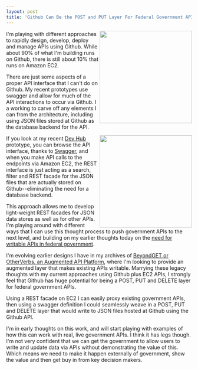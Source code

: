 ```yaml
---
layout: post
title: 'Github Can Be the POST and PUT Layer For Federal Government APIs'
---
```

<p><img src="https://s3.amazonaws.com/kinlane-productions/api-evangelist/augmented-post.png" alt="" width="250" align="right" /></p>
<p>I'm playing with different approaches to rapidly design, develop, deploy and manage APIs using Github. While about 90% of what I'm building runs on Github, there is still about 10% that runs on Amazon EC2.</p>
<p>There are just some aspects of a proper API interface that I can't do on Github. My recent prototypes use swagger and allow for much of the API interactions to occur via Github. I a working to carve off any elements I can from the architecture, including using JSON files stored at Github as the database backend for the API.</p>
<p><img src="https://s3.amazonaws.com/kinlane-productions/bw-icons/bw-government.jpg" alt="" width="250" align="right" /></p>
<p>If you look at my recent <a href="http://kinlane.github.io/dev-hub/index.html">Dev Hub</a> prototype, you can browse the API interface, thanks to <a href="https://developers.helloreverb.com/swagger/">Swagger</a>, and when you make API calls to the endpoints via Amazon EC2, the REST interface is just acting as a search, filter and REST facade for the JSON files that are actually stored on Github--eliminating the need for a database backend.</p>
<p>This approach allows me to develop light-weight REST facades for JSON data stores as well as for other APIs. I'm playing around with different ways that I can use this thought process to push government APIs to the next level, and building on my earlier thoughts today on the <a href="http://apievangelist.com/2013/09/25/a-huge-need-for-writeable-apis-in-government/">need for writable APIs in federal government</a>.</p>
<p>I'm evolving earlier designs I have in my archives of <a href="http://apievangelist.com/2013/03/17/beyondget-or-otherverbs-an-augmented-api-platform-/">BeyondGET or OtherVerbs, an Augmented API Platform</a>, where I'm looking to provide an augmented layer that makes existing APIs writable.  Marrying these legacy thoughts with my current approaches using Github plus EC2 APIs, I strongly feel that Github has huge potential for being a POST, PUT and DELETE layer for federal government APIs.</p>
<p>Using a REST facade on EC2 I can easily proxy existing government APIs, then using a swagger definition I could seamlessly weave in a POST, PUT and DELETE layer that would write to JSON files hosted at Github using the Github API.</p>
<p>I'm in early thoughts on this work, and will start playing with examples of how this can work with real, live government APIs.  I think it has legs though. I'm not very confident that we can get the government to allow users to write and update data via APIs without demonstrating the value of this. Which means we need to make it happen externally of government, show the value and then get buy in from key decision makers.</p>